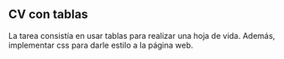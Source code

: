 ## CV con tablas
La tarea consistía en usar tablas para realizar una hoja de vida. Además, implementar css para darle estilo a la página web.

